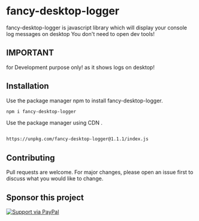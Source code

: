 # fancy-desktop-logger

fancy-desktop-logger is javascript library which will display your console log messages on desktop You don't need to open dev tools!


## IMPORTANT

for Development purpose only! as it shows logs on desktop!



## Installation

Use the package manager npm to install fancy-desktop-logger.

```bash
npm i fancy-desktop-logger
```

Use the package manager using CDN .

```bash

https://unpkg.com/fancy-desktop-logger@1.1.1/index.js

```


## Contributing
Pull requests are welcome. For major changes, please open an issue first to discuss what you would like to change.

## Sponsor this project
[![Support via PayPal](https://cdn.rawgit.com/twolfson/paypal-github-button/1.0.0/dist/button.svg)](https://www.paypal.me/pduser/)
